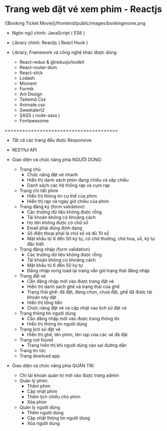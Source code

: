 # Trang web đặt vé xem phim - Reactjs
![Booking Ticket Movie](/frontend/public/images/bookingmovie.png

* Ngôn ngữ chính: JavaScript ( ES6 )

* Library chính: Reactjs ( React Hook )

* Library, Framework và công nghệ khác được dùng: 
    + React-redux & @reduxjs/toolkit
    + React-router-dom
    + React-slick
    + Lodash   
    + Moment
    + Formik
    + Ant Design
    + Tailwind Css
    + Animate.css
    + Sweetalert2
    + SASS ( node-sass )
    + Fontawesome

=======================================

* Tất cả các trang đều được Responsive
* RESTful API

* Giao diện và chức năng phía NGƯỜI DÙNG: 
    - Trang chủ 
        + Chức năng đặt vé nhanh
        + Hiển thị danh sách phim đang chiếu và sắp chiếu
        + Danh sách các hệ thống rạp và cụm rạp
    - Trang chi tiết phim
        + Hiển thị thông tin cụ thể của phim
        + Hiển thị rạp và ngày giờ chiếu của phim
    - Trang đăng ký (form validation)
        + Các trường dữ liệu không được rỗng
        + Tài khoản không có khoảng cách
        + Họ tên không được có chữ số
        + Email phải đúng định dạng
        + Số điện thoại phải là chữ số và đủ 10 số
        + Mật khẩu từ 6 đến 50 ký tự, có chữ thường, chữ hoa, số, ký tự đặc biệt 
    - Trang đăng nhập (form validation)
        + Các trường dữ liệu không được rỗng
        + Tài khoản không có khoảng cách
        + Mật khẩu từ 6 đến 50 ký tự
        + Đăng nhập xong load lại trang vẫn giữ trạng thái đăng nhập
    - Trang đặt vé
        + Cần đăng nhập mới vào được trang đặt vé 
        + Hiển thị danh sách ghế và trạng thái của ghế 
        + Trạng thái ghế: đã đặt, đang chọn, chưa đặt, ghế đã được tài khoản này đặt
        + Hiển thị tổng tiền
        + Chức năng đặt vé và cập nhật vào lịch sử đặt vé
    - Trang thông tin người dùng
        + Cần đăng nhập mới vào được trang thông tin 
        + Hiển thị thông tin người dùng
    - Trang lịch sử đặt vé
        + Hiển thị ghế, tên phim, tên rạp của các vé đã đặt
    - Trang not found
        + Trang hiển thị khi người dùng vào sai đường dẫn
    - Trang tin tức 
    - Trang dowload app

* Giao diện và chức năng phía QUẢN TRỊ: 
    - Chỉ tài khoản quản trị mới vào được trang admin
    - Quản lý phim:  
        + Thêm phim
        + Cập nhật phim
        + Thêm lịch chiếu cho phim
        + Xóa phim
    - Quản lý người dùng
        + Thêm người dùng
        + Cập nhật thông tin người dùng
        + Xóa người dùng

